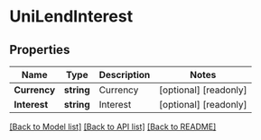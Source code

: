 # UniLendInterest

## Properties

Name | Type | Description | Notes
------------ | ------------- | ------------- | -------------
**Currency** | **string** | Currency | [optional] [readonly] 
**Interest** | **string** | Interest | [optional] [readonly] 

[[Back to Model list]](../README.md#documentation-for-models) [[Back to API list]](../README.md#documentation-for-api-endpoints) [[Back to README]](../README.md)


